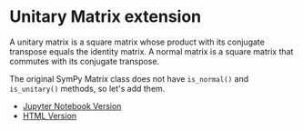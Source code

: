 # Unitary Matrix extension

A unitary matrix is a square matrix whose product with its conjugate transpose equals the identity matrix.
A normal matrix is a square matrix that commutes with its conjugate transpose.

The original SymPy Matrix class does not have `is_normal()` and `is_unitary()` methods, so let's add them.

- [Jupyter Notebook Version](https://github.com/easai/matrix-extension/blob/main/unitary.ipynb)
- [HTML Version](https://easai.github.io/matrix-extension/unitary.html)
